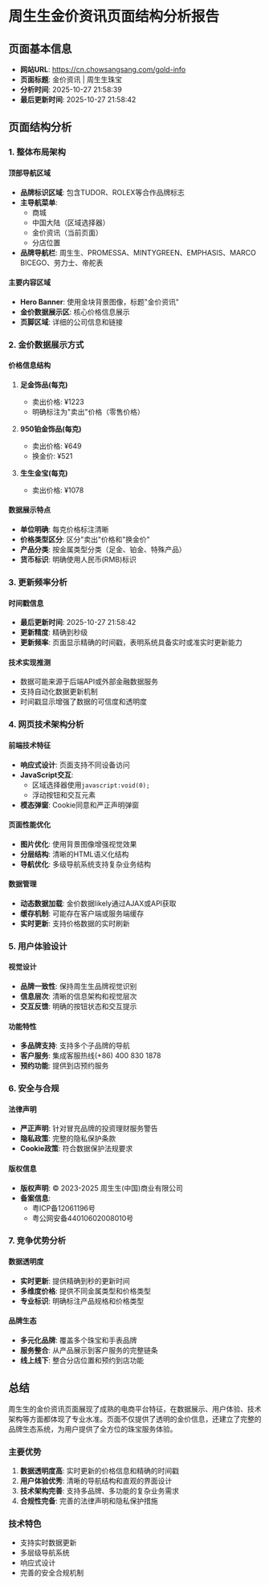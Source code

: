 # 周生生金价资讯页面结构分析报告

## 页面基本信息
- **网站URL**: https://cn.chowsangsang.com/gold-info
- **页面标题**: 金价资讯 | 周生生珠宝
- **分析时间**: 2025-10-27 21:58:39
- **最后更新时间**: 2025-10-27 21:58:42

## 页面结构分析

### 1. 整体布局架构

#### 顶部导航区域
- **品牌标识区域**: 包含TUDOR、ROLEX等合作品牌标志
- **主导航菜单**: 
  - 商城
  - 中国大陆（区域选择器）
  - 金价资讯（当前页面）
  - 分店位置
- **品牌导航栏**: 周生生、PROMESSA、MINTYGREEN、EMPHASIS、MARCO BICEGO、劳力士、帝舵表

#### 主要内容区域
- **Hero Banner**: 使用金块背景图像，标题"金价资讯"
- **金价数据展示区**: 核心价格信息展示
- **页脚区域**: 详细的公司信息和链接

### 2. 金价数据展示方式

#### 价格信息结构
1. **足金饰品(每克)**
   - 卖出价格: ¥1223
   - 明确标注为"卖出"价格（零售价格）

2. **950铂金饰品(每克)**
   - 卖出价格: ¥649
   - 换金价: ¥521

3. **生生金宝(每克)**
   - 卖出价格: ¥1078

#### 数据展示特点
- **单位明确**: 每克价格标注清晰
- **价格类型区分**: 区分"卖出"价格和"换金价"
- **产品分类**: 按金属类型分类（足金、铂金、特殊产品）
- **货币标识**: 明确使用人民币(RMB)标识

### 3. 更新频率分析

#### 时间戳信息
- **最后更新时间**: 2025-10-27 21:58:42
- **更新精度**: 精确到秒级
- **更新频率**: 页面显示精确的时间戳，表明系统具备实时或准实时更新能力

#### 技术实现推测
- 数据可能来源于后端API或外部金融数据服务
- 支持自动化数据更新机制
- 时间戳显示增强了数据的可信度和透明度

### 4. 网页技术架构分析

#### 前端技术特征
- **响应式设计**: 页面支持不同设备访问
- **JavaScript交互**: 
  - 区域选择器使用`javascript:void(0);`
  - 浮动按钮和交互元素
- **模态弹窗**: Cookie同意和严正声明弹窗

#### 页面性能优化
- **图片优化**: 使用背景图像增强视觉效果
- **分层结构**: 清晰的HTML语义化结构
- **导航优化**: 多级导航系统支持复杂业务结构

#### 数据管理
- **动态数据加载**: 金价数据likely通过AJAX或API获取
- **缓存机制**: 可能存在客户端或服务端缓存
- **实时更新**: 支持价格数据的实时刷新

### 5. 用户体验设计

#### 视觉设计
- **品牌一致性**: 保持周生生品牌视觉识别
- **信息层次**: 清晰的信息架构和视觉层次
- **交互反馈**: 明确的按钮状态和交互提示

#### 功能特性
- **多品牌支持**: 支持多个子品牌的导航
- **客户服务**: 集成客服热线(+86) 400 830 1878
- **预约功能**: 提供到店预约服务

### 6. 安全与合规

#### 法律声明
- **严正声明**: 针对冒充品牌的投资理财服务警告
- **隐私政策**: 完整的隐私保护条款
- **Cookie政策**: 符合数据保护法规要求

#### 版权信息
- **版权声明**: © 2023-2025 周生生(中国)商业有限公司
- **备案信息**: 
  - 粤ICP备12061196号
  - 粤公网安备44010602008010号

### 7. 竞争优势分析

#### 数据透明度
- **实时更新**: 提供精确到秒的更新时间
- **多维度价格**: 提供不同金属类型和价格类型
- **专业标识**: 明确标注产品规格和价格类型

#### 品牌生态
- **多元化品牌**: 覆盖多个珠宝和手表品牌
- **服务整合**: 从产品展示到客户服务的完整链条
- **线上线下**: 整合分店位置和预约到店功能

## 总结

周生生的金价资讯页面展现了成熟的电商平台特征，在数据展示、用户体验、技术架构等方面都体现了专业水准。页面不仅提供了透明的金价信息，还建立了完整的品牌生态系统，为用户提供了全方位的珠宝服务体验。

### 主要优势
1. **数据透明度高**: 实时更新的价格信息和精确的时间戳
2. **用户体验优秀**: 清晰的导航结构和直观的界面设计
3. **技术架构完善**: 支持多品牌、多功能的复杂业务需求
4. **合规性完备**: 完善的法律声明和隐私保护措施

### 技术特色
- 支持实时数据更新
- 多层级导航系统
- 响应式设计
- 完善的安全合规机制